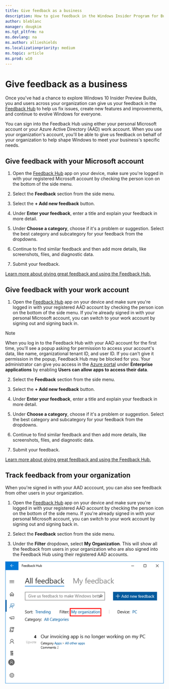 ```yaml
---
title: Give feedback as a business
description: How to give feedback in the Windows Insider Program for Business
author: bleblanc
manager: dougkim
ms.tgt_pltfrm: na
ms.devlang: na
ms.author: allieshields
ms.localizationpriority: medium
ms.topic: article
ms.prod: w10
---
```


# Give feedback as a business

Once you've had a chance to explore Windows 10 Insider Preview Builds, you and users across your organization can give us your feedback in the [Feedback Hub](https://aka.ms/WIPFeedbackHub) to help us fix issues, create new features and improvements, and continue to evolve Windows for everyone.

You can sign into the Feedback Hub using either your personal Microsoft account or your Azure Active Directory (AAD) work account. When you use your organization's account, you'll be able to give us feedback on behalf of your organization to help shape Windows to meet your business's specific needs.

## Give feedback with your Microsoft account

1. Open the [Feedback Hub](https://aka.ms/WIPFeedbackHub) app on your device, make sure you're logged in with your registered Microsoft account by checking the person icon on the bottom of the side menu.

2. Select the **Feedback** section from the side menu.

3. Select the **+ Add new feedback** button.

4. Under **Enter your feedback**, enter a title and explain your feedback in more detail.

5. Under **Choose a category**, choose if it's a problem or suggestion. Select the best category and subcategory for your feedback from the dropdowns. 

6. Continue to find similar feedback and then add more details, like screenshots, files, and diagnostic data.

7. Submit your feedback.

[Learn more about giving great feedback and using the Feedback Hub.](../feedback.md)

## Give feedback with your work account

1. Open the [Feedback Hub](https://aka.ms/WIPFeedbackHub) app on your device and make sure you're logged in with your registered AAD account by checking the person icon on the bottom of the side menu. If you're already signed in with your personal Microsoft account, you can switch to your work account by signing out and signing back in.

> [!NOTE] 
> When you log in to the Feedback Hub with your AAD account for the first time, you'll see a popup asking for permission to access your account's data, like name, organizational tenant ID, and user ID. If you can't give it permission in the popup, Feedback Hub may be blocked for you. Your administrator can give you access in the [Azure portal](https://portal.azure.com/) under **Enterprise applications** by enabling **Users can allow apps to access their data**. 

2. Select the **Feedback** section from the side menu.

3. Select the **+ Add new feedback** button.

4. Under **Enter your feedback**, enter a title and explain your feedback in more detail.

5. Under **Choose a category**, choose if it's a problem or suggestion. Select the best category and subcategory for your feedback from the dropdowns. 

6. Continue to find similar feedback and then add more details, like screenshots, files, and diagnostic data.

7. Submit your feedback.

[Learn more about giving great feedback and using the Feedback Hub.](../feedback.md)

## Track feedback from your organization

When you're signed in with your AAD acccount, you can also see feedback from other users in your organization.

1. Open the [Feedback Hub](https://aka.ms/WIPFeedbackHub) app on your device and make sure you're logged in with your registered AAD account by checking the person icon on the bottom of the side menu. If you're already signed in with your personal Microsoft account, you can switch to your work account by signing out and signing back in.

2. Select the **Feedback** section from the side menu.

2. Under the **Filter** dropdown, select **My Organization**. This will show all the feedback from users in your organization who are also signed into the Feedback Hub using their registered AAD accounts.

![Filtering to see your organization's feedback in the Feedback Hub.](images/wip-4-biz-feedback.png)